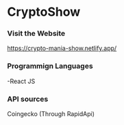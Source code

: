 # CryptoShow
### Visit the Website
https://crypto-mania-show.netlify.app/

### Programmign Languages
-React JS

### API sources
Coingecko (Through RapidApi)
